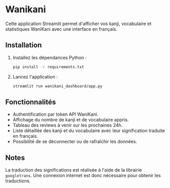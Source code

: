 # Wanikani
Cette application Streamlit permet d'afficher vos kanji, vocabulaire et statistiques WaniKani avec une interface en français.

## Installation
1. Installez les dépendances Python :
   ```bash
   pip install -r requirements.txt
   ```
2. Lancez l'application :
   ```bash
   streamlit run wanikani_dashboard/app.py
   ```

## Fonctionnalités

- Authentification par token API WaniKani.
- Affichage du nombre de kanji et de vocabulaire appris.
- Tableau des reviews à venir sur les prochaines 24h.
- Liste détaillée des kanji et du vocabulaire avec leur signification traduite en français.
- Possibilité de se déconnecter ou de rafraîchir les données.

## Notes

La traduction des significations est réalisée à l'aide de la librairie `googletrans`. Une connexion internet est donc nécessaire pour obtenir les traductions.

